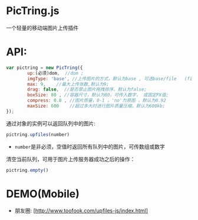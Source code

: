 # PicTring.js
一个轻量的移动端图片上传插件


# API:
```js
var pictring = new PicTring({
        up:(必须)dom,  //dom ;
        imgType: 'base', //上传图片的方式，默认为base , 可选base/file   (file为上传图片文件);
        max: 9,    //最大上传张数,默认为9;
        drag: false,  //是否禁止图片拖拽排序，默认为false;
        boxSize: 80 , //容器尺寸，默认为80，可传入数字， 或固定PX值;
        compress: 0.8 , //图片质量，0-1 ，'no'为原图 ，默认为0.92
        maxSize: 600    //超过多大时进行图片质量压缩，默认为600kb;
});
```


通过对象的实例可以返回队列中的图片:

``` js
pictring.upfiles(number)
```
* `number`是非必须，空值时返回所有队列中的图片，可传数组或数字


清空当前队列，可用于图片上传服务器成功之后的操作：
``` js
pictring.empty()
```


# DEMO(Mobile)
- 朋友圈: [http://www.toofook.com/upfiles-js/index.html]
